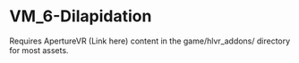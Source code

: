 # VM_6-Dilapidation

Requires ApertureVR (Link here) content in the game/hlvr_addons/ directory for most assets.

